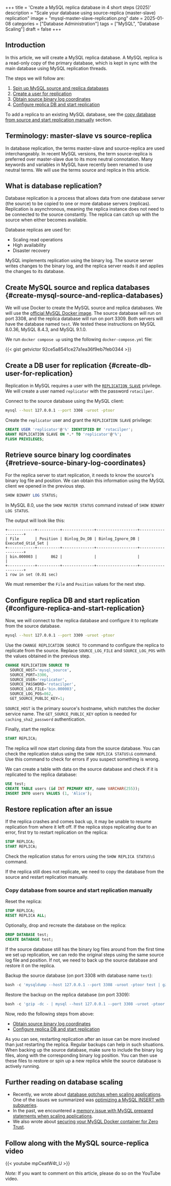 +++
title = 'Create a MySQL replica database in 4 short steps (2025)'
description = "Scale your database using source-replica (master-slave) replication"
image = "mysql-master-slave-replication.png"
date = 2025-01-08
categories = ["Database Administration"]
tags = ["MySQL", "Database Scaling"]
draft = false
+++

## Introduction

In this article, we will create a MySQL replica database. A MySQL replica is a read-only copy of the primary database,
which is kept in sync with the main database using MySQL replication threads.

The steps we will follow are:

1. [Spin up MySQL source and replica databases](#create-mysql-source-and-replica-databases)
2. [Create a user for replication](#create-db-user-for-replication)
3. [Obtain source binary log coordinates](#retrieve-source-binary-log-coordinates)
4. [Configure replica DB and start replication](#configure-replica-and-start-replication)

To add a replica to an existing MySQL database, see the
[copy database from source and start replication manually](#copy-database-from-source-and-start-replication-manually)
section.

## Terminology: master-slave vs source-replica

In database replication, the terms master-slave and source-replica are used interchangeably. In recent MySQL versions,
the term source-replica is preferred over master-slave due to its more neutral connotation. Many keywords and variables
in MySQL have recently been renamed to use neutral terms. We will use the terms source and replica in this article.

## What is database replication?

Database replication is a process that allows data from one database server (the source) to be copied to one or more
database servers (replicas). Replication is asynchronous, meaning the replica instance does not need to be connected to
the source constantly. The replica can catch up with the source when either becomes available.

Database replicas are used for:

- Scaling read operations
- High availability
- Disaster recovery

MySQL implements replication using the binary log. The source server writes changes to the binary log, and the replica
server reads it and applies the changes to its database.

## Create MySQL source and replica databases {#create-mysql-source-and-replica-databases}

We will use Docker to create the MySQL source and replica databases. We will use the
[official MySQL Docker image](https://hub.docker.com/_/mysql). The source database will run on port 3308, and the
replica database will run on port 3309. Both servers will have the database named `test`. We tested these instructions
on MySQL 8.0.36, MySQL 8.4.3, and MySQL 9.1.0.

We run `docker compose up` using the following `docker-compose.yml` file:

{{< gist getvictor 92ce5a8541ce27a1ea36f9eb7feb0344 >}}

## Create a DB user for replication {#create-db-user-for-replication}

Replication in MySQL requires a user with the
[`REPLICATION SLAVE`](https://dev.mysql.com/doc/refman/8.4/en/privileges-provided.html#priv_replication-slave)
privilege. We will create a user named `replicator` with the password `rotacilper`.

Connect to the source database using the MySQL client:

```bash
mysql --host 127.0.0.1 --port 3308 -uroot -ptoor
```

Create the `replicator` user and grant the `REPLICATION SLAVE` privilege:

```sql
CREATE USER 'replicator'@'%' IDENTIFIED BY 'rotacilper';
GRANT REPLICATION SLAVE ON *.* TO 'replicator'@'%';
FLUSH PRIVILEGES;
```

## Retrieve source binary log coordinates {#retrieve-source-binary-log-coordinates}

For the replica server to start replication, it needs to know the source's binary log file and position. We can obtain
this information using the MySQL client we opened in the previous step.

```sql
SHOW BINARY LOG STATUS;
```

In MySQL 8.0, use the `SHOW MASTER STATUS` command instead of `SHOW BINARY LOG STATUS`.

The output will look like this:

```
+------------+----------+--------------+------------------+-------------------+
| File       | Position | Binlog_Do_DB | Binlog_Ignore_DB | Executed_Gtid_Set |
+------------+----------+--------------+------------------+-------------------+
| bin.000003 |      862 |              |                  |                   |
+------------+----------+--------------+------------------+-------------------+
1 row in set (0.01 sec)
```

We must remember the `File` and `Position` values for the next step.

## Configure replica DB and start replication {#configure-replica-and-start-replication}

Now, we will connect to the replica database and configure it to replicate from the source database.

```bash
mysql --host 127.0.0.1 --port 3309 -uroot -ptoor
```

Use the `CHANGE REPLICATION SOURCE TO` command to configure the replica to replicate from the source. Replace
`SOURCE_LOG_FILE` and `SOURCE_LOG_POS` with the values obtained in the previous step.

```sql
CHANGE REPLICATION SOURCE TO
  SOURCE_HOST='mysql_source',
  SOURCE_PORT=3306,
  SOURCE_USER='replicator',
  SOURCE_PASSWORD='rotacilper',
  SOURCE_LOG_FILE='bin.000003',
  SOURCE_LOG_POS=862,
  GET_SOURCE_PUBLIC_KEY=1;
```

`SOURCE_HOST` is the primary source's hostname, which matches the docker service name. The `GET_SOURCE_PUBLIC_KEY`
option is needed for `caching_sha2_password` authentication.

Finally, start the replica:

```sql
START REPLICA;
```

The replica will now start cloning data from the source database. You can check the replication status using the
`SHOW REPLICA STATUS\G` command. Use this command to check for errors if you suspect something is wrong.

We can create a table with data on the source database and check if it is replicated to the replica database:

```sql
USE test;
CREATE TABLE users (id INT PRIMARY KEY, name VARCHAR(255));
INSERT INTO users VALUES (1, 'Alice');
```

## Restore replication after an issue

If the replica crashes and comes back up, it may be unable to resume replication from where it left off. If the replica
stops replicating due to an error, first try to restart replication on the replica:

```sql
STOP REPLICA;
START REPLICA;
```

Check the replication status for errors using the `SHOW REPLICA STATUS\G` command.

If the replica still does not replicate, we need to copy the database from the source and restart replication manually.

### Copy database from source and start replication manually

Reset the replica:

```sql
STOP REPLICA;
RESET REPLICA ALL;
```

Optionally, drop and recreate the database on the replica:

```sql
DROP DATABASE test;
CREATE DATABASE test;
```

If the source database still has the binary log files around from the first time we set up replication, we can redo the
original steps using the same source log file and position. If not, we need to back up the source database and restore
it on the replica.

Backup the source database (on port 3308 with database name `test`):

```sql
bash -c 'mysqldump --host 127.0.0.1 --port 3308 -uroot -ptoor test | gzip -' > backup.sql.gz
```

Restore the backup on the replica database (on port 3309):

```sql
bash -c 'gzip -dc - | mysql --host 127.0.0.1 --port 3308 -uroot -ptoor test' < backup.sql.gz
```

Now, redo the following steps from above:

- [Obtain source binary log coordinates](#retrieve-source-binary-log-coordinates)
- [Configure replica DB and start replication](#configure-replica-and-start-replication)

As you can see, restarting replication after an issue can be more involved than just restarting the replica. Regular
backups can help in such situations. When backing up the source database, make sure to include the binary log files,
along with the corresponding binary log position. You can then use these files to restore or spin up a new replica while
the source database is actively running.

## Further reading on database scaling

- Recently, we wrote about [database gotchas when scaling applications](../database-gotchas-when-scaling-apps). One of
  the issues we summarized was
  [optimizing a MySQL INSERT with subqueries](../mysql-query-performance-insert-subqueries).
- In the past, we encountered a
  [memory issue with MySQL prepared statements when scaling applications](../sql-prepared-statements-are-broken-when-scaling-applications).
- We also wrote about [securing your MySQL Docker container for Zero Trust](../secure-mysql-docker).

## Follow along with the MySQL source-replica video

{{< youtube mpCeatW4t_U >}}

_Note:_ If you want to comment on this article, please do so on the YouTube video.
